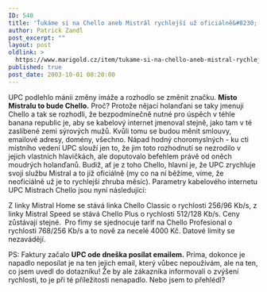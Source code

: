 ```yaml
---
ID: 540
title: 'Ťukáme si na Chello aneb Mistrál rychlejší už oficiálně&#8230;'
author: Patrick Zandl
post_excerpt: ""
layout: post
oldlink: >
  https://www.marigold.cz/item/tukame-si-na-chello-aneb-mistral-rychlejsi-uz-oficialne
published: true
post_date: 2003-10-01 08:20:00
---
```

<p>
UPC podlehlo mánii změny imáže a rozhodlo se změnit značku. <STRONG>Místo Mistralu to bude Chello.</STRONG> Proč? Protože nějací holanďani se taky jmenují Chello a tak se rozhodli, že bezpodmínečně nutné pro úspěch v téhle banana republic je, aby se kabelový internet jmenoval stejně, jako tam v té zaslíbené zemi sýrových mužů. Kvůli tomu se budou měnit smlouvy, emailové adresy, domény, všechno. Nápad hodný choromyslných - ku cti místního vedení UPC slouží jen to, že jim toto rozhodnutí se nezrodilo v jejich vlastních hlavičkách, ale doputovalo befehlem právě od oněch moudrých holanďanů. Budiž, ať je z toho Chello, hlavní je, že UPC zrychluje svoji službu Mistral a to již oficiálně (my co na ní běžíme, víme, že neoficiálně už je to rychlejší zhruba měsíc). Parametry kabelového internetu UPC Mistrach Chello jsou nyní následující:</p>

<p>
Z linky Mistral Home se stává linka Chello Classic o rychlosti 256/96 Kb/s, z linky Mistral Speed se stává Chello Plus o rychlosti 512/128 Kb/s. Ceny zůstávají stejné.&#160; Pro fimy se sjednocuje tarif na Chello Profesional o rychlosti 768/256 Kb/s a to nově za necelé 4000 Kč. Datové limity se nezavádějí. </p>

<p>
PS: Faktury začalo <STRONG>UPC ode dneška posílat emailem.</STRONG> Prima, dokonce je napadlo neposílat je na ten jejich email, který vůbec nepoužívám, ale na ten, co jsem uvedl do dotazníku! Že by ale zákazníka informovali o zvýšení rychlosti, to je při té příležitosti nenapadlo. Nebo jsem to přehlédl?</p>
